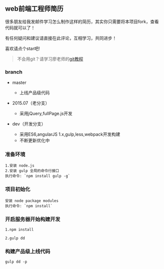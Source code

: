 ## web前端工程师简历

很多朋友给我发邮件学习怎么制作这样的简历，其实你只需要将本项目fork，查看代码就可以了！

有任何疑问和建议请直接在此评论，互相学习，共同进步！

喜欢请点个star吧!

>不会用git？请学习廖老师的[git教程](http://www.liaoxuefeng.com/wiki/0013739516305929606dd18361248578c67b8067c8c017b000)

### branch
* master 

    + 上线产品级代码
* 2015.07（老分支）

    + 采用jQuery,fullPage.js开发
* dev（开发分支）

    + 采用ES6,angularJS 1.x,gulp,less,webpack开发构建
    + 不断更新优化中    

### 准备环境 

    1.安装 node.js  
    2.安装 gulp 全局的命令行接口  
    执行命令: `npm install gulp -g`

### 项目初始化 

    安装 node package modules
    执行命令: `npm install`    

### 开启服务器开始构建开发

    1.npm install

    2.gulp dd

### 构建产品级上线代码

    gulp dd -p   